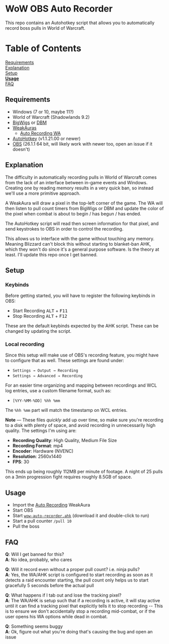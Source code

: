 # WoW OBS Auto Recorder
This repo contains an Autohotkey script that allows you to
automatically record boss pulls in World of Warcraft.

# Table of Contents  
[Requirements](#requirements)  
[Explanation](#explanation)  
[Setup](#setup)  
[**Usage**](#usage)  
[FAQ](#faq)

## Requirements
- Windows (7 or 10, maybe 11?)
- World of Warcraft (Shadowlands 9.2)
- [BigWigs](https://github.com/BigWigsMods/BigWigs/releases) or
  [DBM](https://www.curseforge.com/wow/addons/deadly-boss-mods)
- [WeakAuras](https://github.com/WeakAuras/WeakAuras2/releases)
    + [Auto Recording WA](https://wago.io/5fxvRKT0U)
- [AutoHotkey](https://github.com/Lexikos/AutoHotkey_L/releases)
  (v1.1.21.00 or newer)
- [OBS](https://github.com/obsproject/obs-studio/releases) (26.1.1 64
  bit, will likely work with newer too, open an issue if it doesn't)

## Explanation
The difficulty in automatically recording pulls in World of Warcraft
comes from the lack of an interface between in-game events and
Windows. Creating one by reading memory results in a very quick ban,
so instead we'll use a more primitive approach.

A WeakAura will draw a pixel in the top-left corner of the game. The
WA will then listen to pull count timers from BigWigs or DBM and
update the color of the pixel when combat is about to begin / has
begun / has ended.

The AutoHotkey script will read then screen information for that pixel,
and send keystrokes to OBS in order to control the recording.

This allows us to interface with the game without touching any memory.
Meaning Blizzard can't block this without starting to blanket-ban AHK,
which they won't do since it's a general purpose software. Is the
theory at least. I'll update this repo once I get banned.

## Setup

### Keybinds
Before getting started, you will have to register the following
keybinds in OBS:
- Start Recording <kbd>ALT</kbd> + <kbd>F11</kbd>
- Stop Recording <kbd>ALT</kbd> + <kbd>F12</kbd>

These are the default keybinds expected by the AHK script. These can
be changed by updating the script.

### Local recording
Since this setup will make use of OBS's recording feature, you might
have to configure that as well. These settings are found under:
- `Settings → Output → Recording`
- `Settings → Advanced → Recording`

For an easier time organizing and mapping between recordings and WCL
log entries, use a custom filename format, such as:
- `[%YY-%MM-%DD] %hh %mm`

The `%hh %mm` part will match the timestamp on WCL entries.

**Note** — These files _quickly_ add up over time, so make sure you're
recording to a disk with plenty of space, and avoid recording in
unnecessarily high quality. The settings I'm using are:

- **Recording Quality**: High Quality, Medium File Size
- **Recording Format**: mp4
- **Encoder**: Hardware (NVENC)
- **Resolution**: 2560x1440
- **FPS**: 30

This ends up being roughly 112MB per minute of footage. A night of 25
pulls on a 3min progression fight requires roughly 8.5GB of space.

## Usage
- Import the [Auto Recording](https://wago.io/5fxvRKT0U) WeakAura
- Start OBS
- Start [`wow-auto-recorder.ahk`](https://raw.githubusercontent.com/drnoonien/wow-obs-auto-recorder/master/wow-auto-recorder.ahk) (download it and double-click to run)
- Start a pull counter `/pull 10`
- Pull the boss

## FAQ

**Q**: Will I get banned for this?  
**A**: No idea, probably, who cares

**Q**: Will it record even without a proper pull count? i.e. ninja pulls?  
**A**: Yes, the WA/AHK script is configured to start recording as soon
as it detects a raid encounter starting, the pull count only helps us
to start gracefully 5 seconds before the actual pull

**Q**: What happens if I tab out and lose the tracking pixel?  
**A**: The WA/AHK is setup such that if a recording is active, it will
stay active until it can find a tracking pixel that explicitly tells
it to stop recording -- This is to ensure we don't accidentally stop a
recording mid-combat, or if the user opens his WA options while dead
in combat.

**Q**: Something seems buggy  
**A**: Ok, figure out what you're doing that's causing the bug and
open an issue